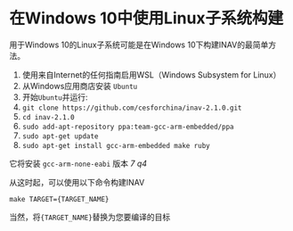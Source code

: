 # 在Windows 10中使用Linux子系统构建

用于Windows 10的Linux子系统可能是在Windows 10下构建INAV的最简单方法。

1. 使用来自Internet的任何指南启用WSL（Windows Subsystem for Linux）
1. 从Windows应用商店安装 `Ubuntu`
1. 开始`Ubuntu`并运行:
1. `git clone https://github.com/cesforchina/inav-2.1.0.git`
1. `cd inav-2.1.0`
1. `sudo add-apt-repository ppa:team-gcc-arm-embedded/ppa`
1. `sudo apt-get update`
1. `sudo apt-get install gcc-arm-embedded make ruby`

它将安装 `gcc-arm-none-eabi` 版本 _7 q4_

从这时起，可以使用以下命令构建INAV

`make TARGET={TARGET_NAME}`

当然，将`{TARGET_NAME}`替换为您要编译的目标
